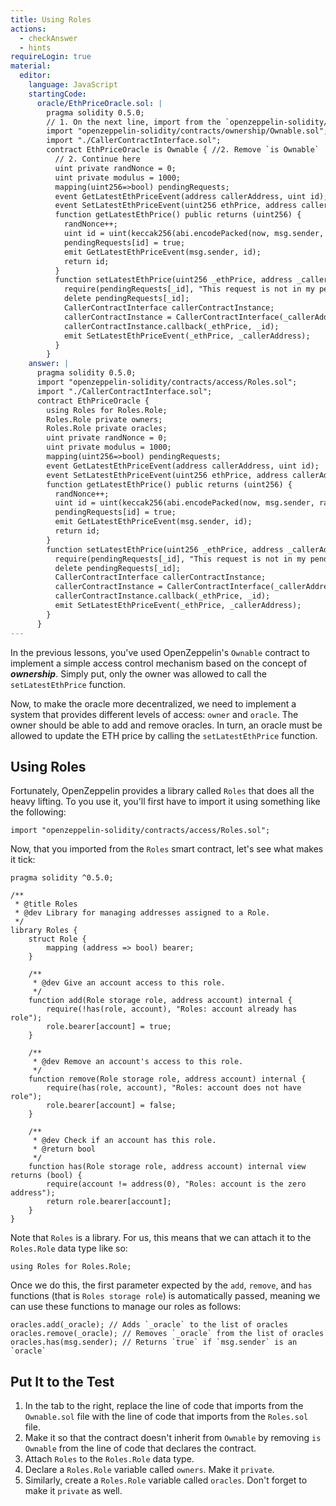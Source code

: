 ```yaml
---
title: Using Roles
actions:
  - checkAnswer
  - hints
requireLogin: true
material:
  editor:
    language: JavaScript
    startingCode:
      oracle/EthPriceOracle.sol: |
        pragma solidity 0.5.0;
        // 1. On the next line, import from the `openzeppelin-solidity/contracts/access/Roles.sol` file
        import "openzeppelin-solidity/contracts/ownership/Ownable.sol";
        import "./CallerContractInterface.sol";
        contract EthPriceOracle is Ownable { //2. Remove `is Ownable`
          // 2. Continue here
          uint private randNonce = 0;
          uint private modulus = 1000;
          mapping(uint256=>bool) pendingRequests;
          event GetLatestEthPriceEvent(address callerAddress, uint id);
          event SetLatestEthPriceEvent(uint256 ethPrice, address callerAddress);
          function getLatestEthPrice() public returns (uint256) {
            randNonce++;
            uint id = uint(keccak256(abi.encodePacked(now, msg.sender, randNonce))) % modulus;
            pendingRequests[id] = true;
            emit GetLatestEthPriceEvent(msg.sender, id);
            return id;
          }
          function setLatestEthPrice(uint256 _ethPrice, address _callerAddress, uint256 _id) public onlyOwner {
            require(pendingRequests[_id], "This request is not in my pending list.");
            delete pendingRequests[_id];
            CallerContractInterface callerContractInstance;
            callerContractInstance = CallerContractInterface(_callerAddress);
            callerContractInstance.callback(_ethPrice, _id);
            emit SetLatestEthPriceEvent(_ethPrice, _callerAddress);
          }
        }
    answer: |
      pragma solidity 0.5.0;
      import "openzeppelin-solidity/contracts/access/Roles.sol";
      import "./CallerContractInterface.sol";
      contract EthPriceOracle {
        using Roles for Roles.Role;
        Roles.Role private owners;
        Roles.Role private oracles;
        uint private randNonce = 0;
        uint private modulus = 1000;
        mapping(uint256=>bool) pendingRequests;
        event GetLatestEthPriceEvent(address callerAddress, uint id);
        event SetLatestEthPriceEvent(uint256 ethPrice, address callerAddress);
        function getLatestEthPrice() public returns (uint256) {
          randNonce++;
          uint id = uint(keccak256(abi.encodePacked(now, msg.sender, randNonce))) % modulus;
          pendingRequests[id] = true;
          emit GetLatestEthPriceEvent(msg.sender, id);
          return id;
        }
        function setLatestEthPrice(uint256 _ethPrice, address _callerAddress, uint256 _id) public onlyOwner {
          require(pendingRequests[_id], "This request is not in my pending list.");
          delete pendingRequests[_id];
          CallerContractInterface callerContractInstance;
          callerContractInstance = CallerContractInterface(_callerAddress);
          callerContractInstance.callback(_ethPrice, _id);
          emit SetLatestEthPriceEvent(_ethPrice, _callerAddress);
        }
      }
---
```


In the previous lessons, you've used OpenZeppelin's `Ownable` contract to implement a simple access control mechanism based on the concept of **_ownership_**. Simply put, only the owner was allowed to call the `setLatestEthPrice` function.

Now, to make the oracle more decentralized, we need to implement a system that provides different levels of access: `owner` and `oracle`. The owner should be able to add and remove oracles. In turn, an oracle must be allowed to update the ETH price by calling the `setLatestEthPrice` function.

## Using Roles

Fortunately, OpenZeppelin provides a library called `Roles` that does all the heavy lifting. To you use it, you'll first have to import it using something like the following:

```Solidity
import "openzeppelin-solidity/contracts/access/Roles.sol";
```

Now, that you imported from the `Roles` smart contract, let's see what makes it tick:

```Solidity
pragma solidity ^0.5.0;

/**
 * @title Roles
 * @dev Library for managing addresses assigned to a Role.
 */
library Roles {
    struct Role {
        mapping (address => bool) bearer;
    }

    /**
     * @dev Give an account access to this role.
     */
    function add(Role storage role, address account) internal {
        require(!has(role, account), "Roles: account already has role");
        role.bearer[account] = true;
    }

    /**
     * @dev Remove an account's access to this role.
     */
    function remove(Role storage role, address account) internal {
        require(has(role, account), "Roles: account does not have role");
        role.bearer[account] = false;
    }

    /**
     * @dev Check if an account has this role.
     * @return bool
     */
    function has(Role storage role, address account) internal view returns (bool) {
        require(account != address(0), "Roles: account is the zero address");
        return role.bearer[account];
    }
}
```

Note that `Roles` is a library. For us, this means that we can attach it to the `Roles.Role` data type like so:

```Solidity
using Roles for Roles.Role;
```

Once we do this, the first parameter expected by the `add`, `remove`, and `has` functions (that is `Roles storage role`) is automatically passed, meaning we can use these functions to manage our roles as follows:

```Solidity
oracles.add(_oracle); // Adds `_oracle` to the list of oracles
oracles.remove(_oracle); // Removes `_oracle` from the list of oracles
oracles.has(msg.sender); // Returns `true` if `msg.sender` is an `oracle`
```

## Put It to the Test

1. In the tab to the right, replace the line of code that imports from the `Ownable.sol` file with the line of code that imports from the `Roles.sol` file.
2. Make it so that the contract doesn't inherit from `Ownable` by removing `is Ownable` from the line of code that declares the contract.
3. Attach `Roles` to the `Roles.Role` data type.
4. Declare a `Roles.Role` variable called `owners`. Make it `private`.
5. Similarly, create a `Roles.Role` variable called `oracles`. Don't forget to make it `private` as well.
